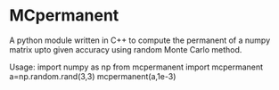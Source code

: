 # MCpermanent
A python module written in C++ to compute the permanent of a numpy matrix upto given accuracy  using random Monte Carlo method.

Usage:
import numpy as np
from mcpermanent import mcpermanent 
a=np.random.rand(3,3)
mcpermanent(a,1e-3)

